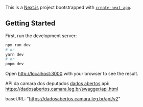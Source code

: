 This is a [Next.js](https://nextjs.org/) project bootstrapped with [`create-next-app`](https://github.com/vercel/next.js/tree/canary/packages/create-next-app).

## Getting Started

First, run the development server:

```bash
npm run dev
# or
yarn dev
# or
pnpm dev
```

Open [http://localhost:3000](http://localhost:3000) with your browser to see the result.

API da camara dos deputados [dados abertos](https://dadosabertos.camara.leg.br/swagger/api.html)
api: https://dadosabertos.camara.leg.br/swagger/api.html


baseURL: "https://dadosabertos.camara.leg.br/api/v2"
